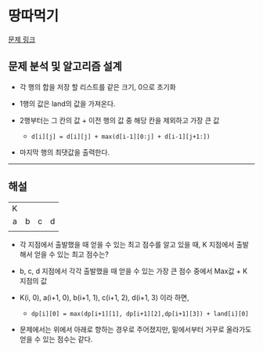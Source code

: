 # 땅따먹기

[문제 링크](https://school.programmers.co.kr/learn/courses/18/lessons/1880)

## 문제 분석 및 알고리즘 설계

- 각 행의 합을 저장 할 리스트를 같은 크기, 0으로 초기화

- 1행의 값은 land의 값을 가져온다.

- 2행부터는 그 칸의 값 + 이전 행의 값 중 해당 칸을 제외하고 가장 큰 값

  - `d[i][j] = d[i][j] + max(d[i-1][0:j] + d[i-1][j+1:])`

- 마지막 행의 최댓값을 출력한다.

---

## 해설

|     |     |     |     |
| :-: | :-: | :-: | :-: |
|  K  |     |     |     |
|  a  |  b  |  c  |  d  |
|     |     |     |     |

- 각 지점에서 출발했을 때 얻을 수 있는 최고 점수를 알고 있을 때, K 지점에서 출발해서 얻을 수 있는 최고 점수는?

- b, c, d 지점에서 각각 출발했을 때 얻을 수 있는 가장 큰 점수 중에서 Max값 + K 지점의 값

- K(i, 0), a(i+1, 0), b(i+1, 1), c(i+1, 2), d(i+1, 3) 이라 하면,

  - `dp[i][0] = max(dp[i+1][1], dp[i+1][2],dp[i+1][3]) + land[i][0]`

- 문제에서는 위에서 아래로 향하는 경우로 주어졌지만, 밑에서부터 거꾸로 올라가도 얻을 수 있는 점수는 같다.
